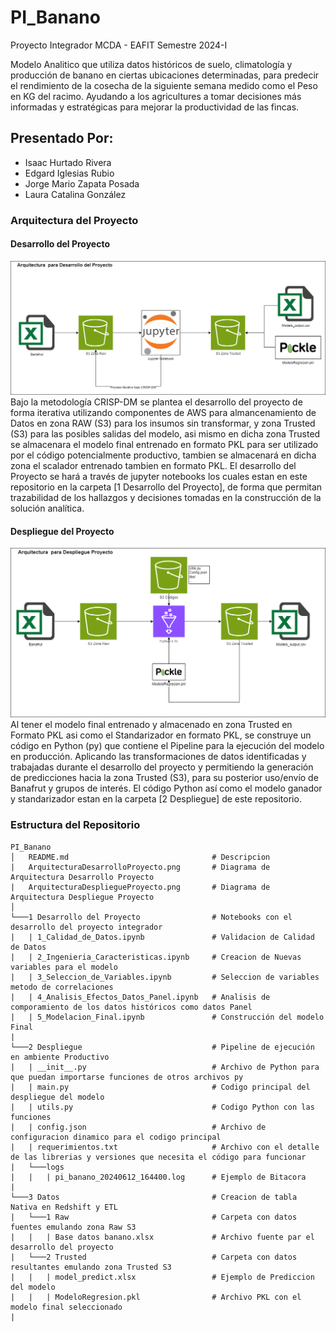 # PI_Banano
Proyecto Integrador MCDA - EAFIT Semestre 2024-I

Modelo Analitico que utiliza datos históricos de suelo, climatología y producción de banano en ciertas ubicaciones determinadas, para predecir el rendimiento de la cosecha de la siguiente semana medido como el Peso en KG del racimo.
Ayudando a los agricultures a tomar decisiones más informadas y estratégicas para mejorar la productividad de las fincas.

## Presentado Por:
- Isaac Hurtado Rivera
- Edgard Iglesias Rubio
- Jorge Mario Zapata Posada
- Laura Catalina González

### Arquitectura del Proyecto 

#### Desarrollo del Proyecto
![arquitecturaDesarrollo](ArquitecturaDesarrolloProyectov2.png)
Bajo la metodología CRISP-DM se plantea el desarrollo del proyecto de forma iterativa utilizando componentes de AWS para almancenamiento de Datos en zona RAW (S3) para los insumos sin transformar, y zona Trusted (S3) para las posibles salidas del modelo, asi mismo en dicha zona Trusted se almacenara el modelo final entrenado en formato PKL para ser utilizado por el código potencialmente productivo, tambien se almacenará en dicha zona el scalador entrenado tambien en formato PKL.
El desarrollo del Proyecto se hará a través de jupyter notebooks los cuales estan en este repositorio en la carpeta [1 Desarrollo del Proyecto], de forma que permitan trazabilidad de los hallazgos y decisiones tomadas en la construcción de la solución analítica.

#### Despliegue del Proyecto
![arquitecturaDespliegue](ArquitecturaDespliegueProyectov2.png)
Al tener el modelo final entrenado y almacenado en zona Trusted en Formato PKL asi como el Standarizador en formato PKL, se construye un código en Python (py) que contiene el Pipeline para la ejecución del modelo en producción. Aplicando las transformaciones de datos identificadas y trabajadas durante el desarrollo del proyecto y permitiendo la generación de predicciones hacia la zona Trusted (S3), para su posterior uso/envío de Banafrut y grupos de interés. El código Python así como el modelo ganador y standarizador estan en la carpeta [2 Despliegue] de este repositorio.

### Estructura del Repositorio
```
PI_Banano
│   README.md                                # Descripcion
|   ArquitecturaDesarrolloProyecto.png       # Diagrama de Arquitectura Desarrollo Proyecto
|   ArquitecturaDespliegueProyecto.png       # Diagrama de Arquitectura Despliegue Proyecto
│   
└───1 Desarrollo del Proyecto                # Notebooks con el desarrollo del proyecto integrador
|   | 1_Calidad_de_Datos.ipynb               # Validacion de Calidad de Datos
|   | 2_Ingenieria_Caracteristicas.ipynb     # Creacion de Nuevas variables para el modelo
|   | 3_Seleccion_de_Variables.ipynb         # Seleccion de variables metodo de correlaciones
|   | 4_Analisis_Efectos_Datos_Panel.ipynb   # Analisis de comporamiento de los datos históricos como datos Panel
|   | 5_Modelacion_Final.ipynb               # Construcción del modelo Final
|   
└───2 Despliegue                             # Pipeline de ejecución en ambiente Productivo
|   | __init__.py                            # Archivo de Python para que puedan importarse funciones de otros archivos py
|   | main.py                                # Codigo principal del despliegue del modelo
|   | utils.py                               # Codigo Python con las funciones 
|   | config.json                            # Archivo de configuracion dinamico para el codigo principal
|   | requerimientos.txt                     # Archivo con el detalle de las librerias y versiones que necesita el código para funcionar
|   └───logs 
|   |   | pi_banano_20240612_164400.log      # Ejemplo de Bitacora
|   
└───3 Datos                                  # Creacion de tabla Nativa en Redshift y ETL
|   └───1 Raw                                # Carpeta con datos fuentes emulando zona Raw S3
|   |   | Base datos banano.xlsx             # Archivo fuente par el desarrollo del proyecto
|   └───2 Trusted                            # Carpeta con datos resultantes emulando zona Trusted S3
|   |   | model_predict.xlsx                 # Ejemplo de Prediccion del modelo
|   |   | ModeloRegresion.pkl                # Archivo PKL con el modelo final seleccionado
|   
```

